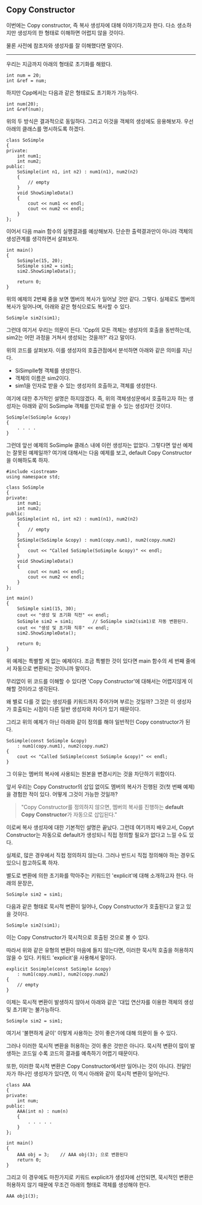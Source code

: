 ## Copy Constructor

이번에는 Copy constructor, 즉 복사 생성자에 대해 이야기하고자 한다. 다소 생소하지만 생성자의 한 형태로 이해하면 어렵지 않을 것이다.  

물론 사전에 참조자와 생성자를 잘 이해했다면 말이다.  

---

우리는 지금까지 아래의 형태로 초기화를 해왔다.  

```
int num = 20;
int &ref = num;
```

하지만 Cpp에서는 다음과 같은 형태로도 초기화가 가능하다.  

```
int num(20);
int &ref(num);
```

위의 두 방식은 결과적으로 동일하다. 그리고 이것을 객체의 생성에도 응용해보자. 우선 아래의 클래스를 명시하도록 하겠다.  

```
class SoSimple
{
private:
	int num1;
    int num2;
public:
	SoSimple(int n1, int n2) : num1(n1), num2(n2)
    {
    	// empty
    }
    void ShowSimpleData()
    {
    	cout << num1 << endl;
        cout << num2 << endl;
    }
};
```

이어서 다음 main 함수의 실행결과를 예상해보자. 단순한 출력결과만이 아니라 객체의 생성관계를 생각하면서 살펴보자.  

```
int main()
{
	SoSimple(15, 20);
    SoSimple sim2 = sim1;
    sim2.ShowSimpleData();

    return 0;
}
```

위의 예제의 2번째 줄을 보면 멤버의 복사가 일어날 것만 같다. 그렇다. 실제로도 멤버의 복사가 일어나며, 아래와 같은 형식으로도 복사할 수 있다.  

```
SoSimple sim2(sim1);
```

그런데 여기서 우리는 의문이 든다. 'Cpp의 모든 객체는 생성자의 호출을 동반하는데, sim2는 어떤 과정을 거쳐서 생성되는 것을까?' 라고 말이다.  

위의 코드를 살펴보자. 이를 생성자의 호출관점에서 분석하면 아래와 같은 의미를 지닌다.  

* SiSimplle형 객체를 생성한다.
* 객체의 이름은 sim2이다.
* sim1을 인자로 받을 수 있는 생성자의 호출하고, 객체를 생성한다.
  

여기에 대한 추가적인 설명은 하지않겠다. 즉, 위의 객체생성문에서 호출하고자 하는 생성자는 아래와 같이 SoSimple 객체를 인자로 받을 수 있는 생성자인 것이다.  

```
SoSimple(SoSimple &copy)
{
	. . . . 
}
```

그런데 앞선 예제의 SoSimple 클래스 내에 이런 생성자는 없었다. 그렇다면 앞선 예제는 잘못된 예제일까? 여기에 대해서는 다음 예제를 보고, default Copy Constructor을 이해하도록 하자.  

```
#include <iostream>
using namespace std;

class SoSimple
{
private:
	int num1;
	int num2;
public:
	SoSimple(int n1, int n2) : num1(n1), num2(n2)
	{
		// empty
	}
	SoSimple(SoSimple &copy) : num1(copy.num1), num2(copy.num2)
	{
		cout << "Called SoSimple(SoSimple &copy)" << endl;
	}
	void ShowSimpleData()
	{
		cout << num1 << endl;
		cout << num2 << endl;
	}
};

int main()
{
	SoSimple sim1(15, 30);
	cout << "생성 및 초기화 직전" << endl;
	SoSimple sim2 = sim1;		// SoSimple sim2(sim1)로 자동 변환된다.
	cout << "생성 및 초기화 직후" << endl;
	sim2.ShowSimpleData();

	return 0;
}
```

위 예제는 특별할 게 없는 예제이다. 조금 특별한 것이 있다면 main 함수의 세 번째 줄에서 자동으로 변환되는 것이니까 말이다.  

무리없이 위 코드를 이해할 수 있다면 'Copy Constructor'에 대해서는 어렵지않게 이해할 것이라고 생각된다.  

왜 별로 다를 것 없는 생성자를 키워드까지 주어가며 부르는 것일까? 그것은 이 생성자가 호출되는 시점이 다른 일반 생성자와 차이가 있기 때문이다.  

그리고 위의 예제가 아닌 아래와 같이 정의를 해야 일반적인 Copy constructor가 된다.  

```
SoSimple(const SoSimple &copy)
	: num1(copy.num1), num2(copy.num2)
{
    cout << "Called SoSimple(const SoSimple &copy)" << endl;
}
```

그 이유는 멤버의 복사에 사용되는 원본을 변경시키는 것을 차단하기 위함이다.  

앞서 우리는 Copy Constructor의 삽입 없이도 멤버의 복사가 진행된 것(첫 번째 예제)을 경험한 적이 있다. 어떻게 그것이 가능한 것일까?  

> "Copy Constructor를 정의하지 않으면, 멤버의 복사를 진행하는 **default Copy Constructor**가 자동으로 삽입된다."
  

이로써 복사 생성자에 대한 기본적인 설명은 끝났다. 그런데 여기까지 배우고서, Copyt Constructor는 자동으로 default가 생성되니 직접 정의할 필요가 없다고 느낄 수도 있다.  

실제로, 많은 경우에서 직접 정의하지 않는다. 그러나 반드시 직접 정의해야 하는 경우도 있으니 참고하도록 하자.  

별도로 변환에 의한 초기화를 막아주는 키워드인 'explicit'에 대해 소개하고자 한다. 아래의 문장은,  

```
SoSimple sim2 = sim1;
```

다음과 같은 형태로 묵시적 변환이 일어나, Copy Constructor가 호출된다고 알고 있을 것이다.  

```
SoSimple sim2(sim1);
```

이는 Copy Constructor가 묵시적으로 호출된 것으로 볼 수 있다.  

따라서 위와 같은 유형의 변환이 마음에 들지 않는다면, 이러한 묵시적 호출을 허용하지 않을 수 있다. 키워드 'explicit'을 사용해서 말이다.  

```
explicit Sosimple(const SoSimple &copy)
	: num1(copy.num1), num2(copy.num2)
{
	// empty
}
```

이제는 묵시적 변환이 발생하지 않아서 아래와 같은 '대입 연산자를 이용한 객체의 생성 및 초기화'는 불가능하다.  

```
SoSimple sim2 = sim1;
```

여기서 '불편하게 굳이' 이렇게 사용하는 것이 좋은가에 대해 의문이 들 수 있다.  

그러나 이러한 묵시적 변환을 허용하는 것이 좋은 것만은 아니다. 묵시적 변환이 많이 발생하는 코드일 수록 코드의 결과를 예측하기 어렵기 때문이다.  

또한, 이러한 묵시적 변환은 Copy Constructor에서만 일어나는 것이 아니다. 전달인자가 하나인 생성자가 있다면, 이 역시 아래와 같이 묵시적 변환이 일어난다.  

```
class AAA
{
private:
	int num;
public:
	AAA(int n) : num(n)
    {
    	. . . . .
    }
};

int main()
{
	AAA obj = 3;	// AAA obj(3); 으로 변환된다
    return 0;
}
```

그리고 이 경우에도 마찬가지로 키워드 explicit가 생성자에 선언되면, 묵시적인 변환은 허용하지 않기 때문에 무조건 아래의 형태로 객체를 생성해야 한다.  

```
AAA obj1(3);
```
